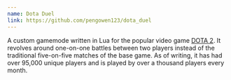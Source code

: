 ```yaml
---
name: Dota Duel
link: https://github.com/pengowen123/dota_duel
---
```

A custom gamemode written in Lua for the popular video game [DOTA 2][0]. It revolves around one-on-one battles
between two players instead of the traditional five-on-five matches of the base game. As of writing,
it has had over 95,000 unique players and is played by over a thousand players every month.

[0]: https://en.wikipedia.org/wiki/Dota_2
